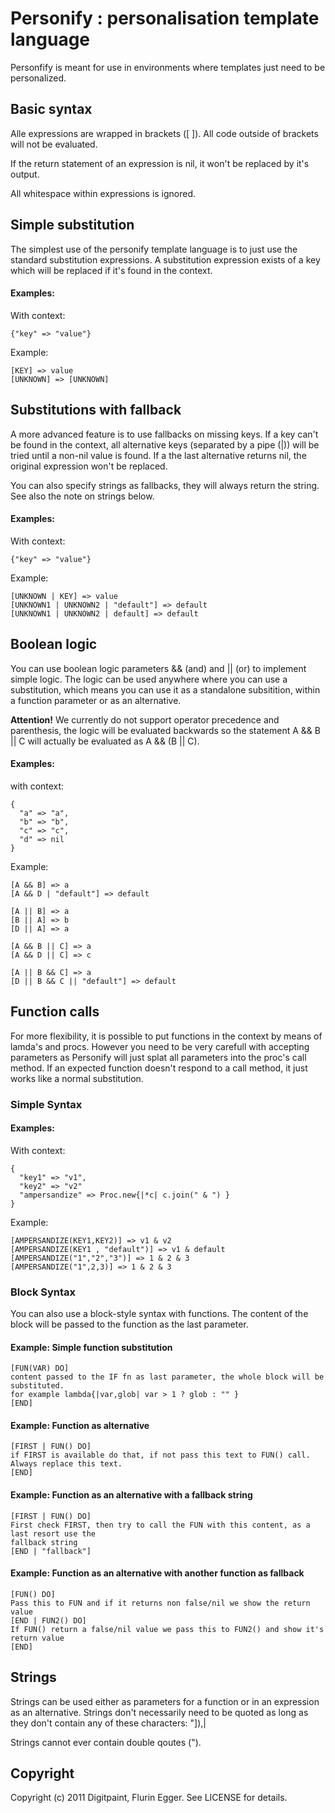 Personify : personalisation template language
=============================================

Personfify is meant for use in environments where templates just need
to be personalized.

Basic syntax
------------

Alle expressions are wrapped in brackets ([ ]). All code outside
of brackets will not be evaluated.

If the return statement of an expression is nil, it won't be replaced
by it's output.

All whitespace within expressions is ignored.

Simple substitution
-------------------

The simplest use of the personify template language is to just use
the standard substitution expressions. A substitution expression
exists of a key which will be replaced if it's found in the context.

#### Examples:

With context:

    {"key" => "value"}

Example:

    [KEY] => value
    [UNKNOWN] => [UNKNOWN]
    
Substitutions with fallback
--------------------------- 

A more advanced feature is to use fallbacks on missing keys. If a key can't
be found in the context, all alternative keys (separated by a pipe (|))
will be tried until a non-nil value is found. If a the last alternative
returns nil, the original expression won't be replaced.

You can also specify strings as fallbacks, they will always return the string.
See also the note on strings below.


#### Examples: 

With context:

    {"key" => "value"}

Example:
    
    [UNKNOWN | KEY] => value
    [UNKNOWN1 | UNKNOWN2 | "default"] => default
    [UNKNOWN1 | UNKNOWN2 | default] => default
    
Boolean logic
-------------

You can use boolean logic parameters && (and) and || (or) to implement simple logic. The logic can be used
anywhere where you can use a substitution, which means you can use it as a standalone subsitition, within a function
parameter or as an alternative.

**Attention!** We currently do not support operator precedence and parenthesis, the logic will be evaluated
backwards so the statement A && B || C will actually be evaluated as A && (B || C).

#### Examples: 

with context:
    
    {
      "a" => "a",
      "b" => "b",
      "c" => "c",
      "d" => nil
    }
    
Example:

    [A && B] => a
    [A && D | "default"] => default
    
    [A || B] => a
    [B || A] => b
    [D || A] => a
    
    [A && B || C] => a
    [A && D || C] => c
    
    [A || B && C] => a
    [D || B && C || "default"] => default


Function calls
--------------

For more flexibility, it is possible to put functions in
the context by means of lamda's and procs. However you need to be very
carefull with accepting parameters as Personify will just splat all
parameters into the proc's call method. If an expected function
doesn't respond to a call method, it just works like a normal substitution.

### Simple Syntax

#### Examples:

With context:

    {
      "key1" => "v1", 
      "key2" => "v2" 
      "ampersandize" => Proc.new{|*c| c.join(" & ") }
    }

Example:
    
    [AMPERSANDIZE(KEY1,KEY2)] => v1 & v2
    [AMPERSANDIZE(KEY1 , "default")] => v1 & default
    [AMPERSANDIZE("1","2","3")] => 1 & 2 & 3
    [AMPERSANDIZE("1",2,3)] => 1 & 2 & 3    

### Block Syntax

You can also use a block-style syntax with functions. The content of the block will be passed
to the function as the last parameter.

#### Example: Simple function substitution

    [FUN(VAR) DO]
    content passed to the IF fn as last parameter, the whole block will be substituted.
    for example lambda{|var,glob| var > 1 ? glob : "" }
    [END]

#### Example: Function as alternative

    [FIRST | FUN() DO]
    if FIRST is available do that, if not pass this text to FUN() call.
    Always replace this text.
    [END]

#### Example: Function as an alternative with a fallback string

    [FIRST | FUN() DO]
    First check FIRST, then try to call the FUN with this content, as a last resort use the 
    fallback string
    [END | "fallback"]

#### Example: Function as an alternative with another function as fallback

    [FUN() DO]
    Pass this to FUN and if it returns non false/nil we show the return value
    [END | FUN2() DO]
    If FUN() return a false/nil value we pass this to FUN2() and show it's return value
    [END]


Strings
-------

Strings can be used either as parameters for a function or in an expression
as an alternative. Strings don't necessarily need to be quoted as long
as they don't contain any of these characters: "]),|

Strings cannot ever contain double qoutes (").


Copyright
---------
Copyright (c) 2011 Digitpaint, Flurin Egger. See LICENSE for details.